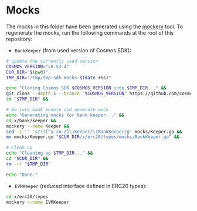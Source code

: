 # Mocks

The mocks in this folder have been generated using the [mockery](https://vektra.github.io/mockery/latest/) tool.
To regenerate the mocks, run the following commands at the root of this repository:

- `BankKeeper` (from used version of Cosmos SDK):

```bash
# update the currently used version
COSMOS_VERSION="v0.53.4"
CUR_DIR="$(pwd)"
TMP_DIR="/tmp/tmp-sdk-mocks-$(date +%s)"

echo "Cloning Cosmos SDK $COSMOS_VERSION into $TMP_DIR..." &&
git clone --depth 1 --branch "$COSMOS_VERSION" https://github.com/cosmos/cosmos-sdk.git "$TMP_DIR" &&
cd "$TMP_DIR" &&

# Go into bank module and generate mock
echo "Generating mocks for bank keeper..." &&
cd x/bank/keeper &&
mockery --name Keeper &&
sed -i '' 's/\([^a-zA-Z]\)Keeper/\1BankKeeper/g' mocks/Keeper.go &&
mv mocks/Keeper.go "$CUR_DIR/x/erc20/types/mocks/BankKeeper.go" && 

# Clean up
echo "Cleaning up $TMP_DIR..." &&
cd "$CUR_DIR" &&
rm -rf "$TMP_DIR"

echo "Done."
```

- `EVMKeeper` (reduced interface defined in ERC20 types):

```bash
cd x/erc20/types
mockery --name EVMKeeper
```
